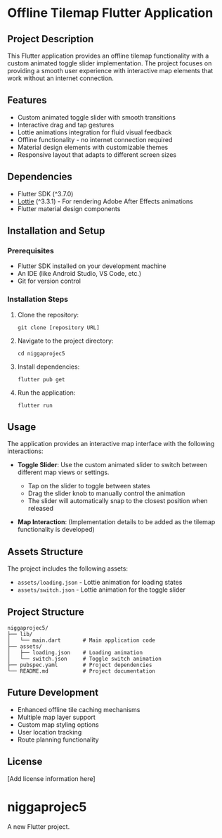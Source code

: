 # Offline Tilemap Flutter Application

## Project Description
This Flutter application provides an offline tilemap functionality with a custom animated toggle slider implementation. The project focuses on providing a smooth user experience with interactive map elements that work without an internet connection.

## Features
- Custom animated toggle slider with smooth transitions
- Interactive drag and tap gestures
- Lottie animations integration for fluid visual feedback
- Offline functionality - no internet connection required
- Material design elements with customizable themes
- Responsive layout that adapts to different screen sizes

## Dependencies
- Flutter SDK (^3.7.0)
- [Lottie](https://pub.dev/packages/lottie) (^3.3.1) - For rendering Adobe After Effects animations
- Flutter material design components

## Installation and Setup

### Prerequisites
- Flutter SDK installed on your development machine
- An IDE (like Android Studio, VS Code, etc.)
- Git for version control

### Installation Steps
1. Clone the repository:
   ```
   git clone [repository URL]
   ```

2. Navigate to the project directory:
   ```
   cd niggaprojec5
   ```

3. Install dependencies:
   ```
   flutter pub get
   ```

4. Run the application:
   ```
   flutter run
   ```

## Usage
The application provides an interactive map interface with the following interactions:

- **Toggle Slider**: Use the custom animated slider to switch between different map views or settings.
  - Tap on the slider to toggle between states
  - Drag the slider knob to manually control the animation
  - The slider will automatically snap to the closest position when released

- **Map Interaction**: (Implementation details to be added as the tilemap functionality is developed)

## Assets Structure
The project includes the following assets:
- `assets/loading.json` - Lottie animation for loading states
- `assets/switch.json` - Lottie animation for the toggle slider

## Project Structure
```
niggaprojec5/
├── lib/
│   └── main.dart       # Main application code
├── assets/
│   ├── loading.json    # Loading animation
│   └── switch.json     # Toggle switch animation
├── pubspec.yaml        # Project dependencies
└── README.md           # Project documentation
```

## Future Development
- Enhanced offline tile caching mechanisms
- Multiple map layer support
- Custom map styling options
- User location tracking
- Route planning functionality

## License
[Add license information here]

# niggaprojec5

A new Flutter project.
